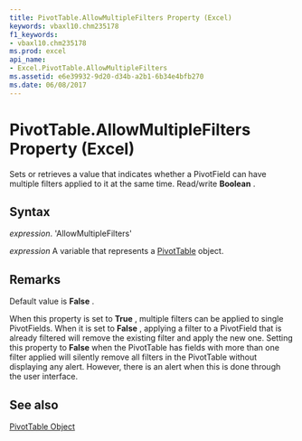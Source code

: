 ```yaml
---
title: PivotTable.AllowMultipleFilters Property (Excel)
keywords: vbaxl10.chm235178
f1_keywords:
- vbaxl10.chm235178
ms.prod: excel
api_name:
- Excel.PivotTable.AllowMultipleFilters
ms.assetid: e6e39932-9d20-d34b-a2b1-6b34e4bfb270
ms.date: 06/08/2017
---
```



# PivotTable.AllowMultipleFilters Property (Excel)

Sets or retrieves a value that indicates whether a PivotField can have multiple filters applied to it at the same time. Read/write  **Boolean** .


## Syntax

 _expression_. 'AllowMultipleFilters'

 _expression_ A variable that represents a [PivotTable](./Excel.PivotTable.md) object.


## Remarks

Default value is  **False** .

When this property is set to  **True** , multiple filters can be applied to single PivotFields. When it is set to **False** , applying a filter to a PivotField that is already filtered will remove the existing filter and apply the new one. Setting this property to **False** when the PivotTable has fields with more than one filter applied will silently remove all filters in the PivotTable without displaying any alert. However, there is an alert when this is done through the user interface.


## See also


[PivotTable Object](Excel.PivotTable.md)

